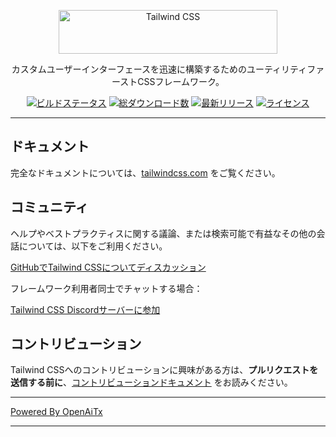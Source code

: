 <p align="center">
  <a href="https://tailwindcss.com" target="_blank">
    <picture>
      <source media="(prefers-color-scheme: dark)" srcset="https://raw.githubusercontent.com/tailwindlabs/tailwindcss/HEAD/.github/logo-dark.svg">
      <source media="(prefers-color-scheme: light)" srcset="https://raw.githubusercontent.com/tailwindlabs/tailwindcss/HEAD/.github/logo-light.svg">
      <img alt="Tailwind CSS" src="https://raw.githubusercontent.com/tailwindlabs/tailwindcss/HEAD/.github/logo-light.svg" width="350" height="70" style="max-width: 100%;">
    </picture>
  </a>
</p>

<p align="center">
  カスタムユーザーインターフェースを迅速に構築するためのユーティリティファーストCSSフレームワーク。
</p>

<p align="center">
    <a href="https://github.com/tailwindlabs/tailwindcss/actions"><img src="https://img.shields.io/github/actions/workflow/status/tailwindlabs/tailwindcss/ci.yml?branch=next" alt="ビルドステータス"></a>
    <a href="https://www.npmjs.com/package/tailwindcss"><img src="https://img.shields.io/npm/dt/tailwindcss.svg" alt="総ダウンロード数"></a>
    <a href="https://github.com/tailwindcss/tailwindcss/releases"><img src="https://img.shields.io/npm/v/tailwindcss.svg" alt="最新リリース"></a>
    <a href="https://github.com/tailwindcss/tailwindcss/blob/master/LICENSE"><img src="https://img.shields.io/npm/l/tailwindcss.svg" alt="ライセンス"></a>
</p>

---

## ドキュメント

完全なドキュメントについては、[tailwindcss.com](https://tailwindcss.com) をご覧ください。

## コミュニティ

ヘルプやベストプラクティスに関する議論、または検索可能で有益なその他の会話については、以下をご利用ください。

[GitHubでTailwind CSSについてディスカッション](https://github.com/tailwindcss/tailwindcss/discussions)

フレームワーク利用者同士でチャットする場合：

[Tailwind CSS Discordサーバーに参加](https://discord.gg/7NF8GNe)

## コントリビューション

Tailwind CSSへのコントリビューションに興味がある方は、**プルリクエストを送信する前に**、[コントリビューションドキュメント](https://github.com/tailwindcss/tailwindcss/blob/next/.github/CONTRIBUTING.md) をお読みください。

---

[Powered By OpenAiTx](https://github.com/OpenAiTx/OpenAiTx)

---